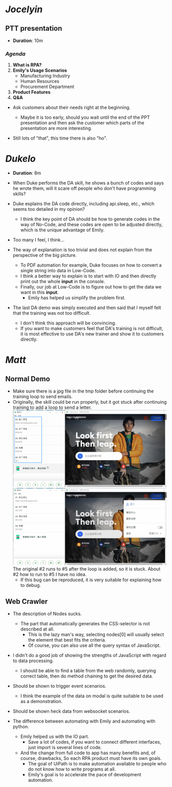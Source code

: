# **_Jocelyin_**

## **PTT presentation**

- **Duration**: 10m

### **_Agenda_**

1. **What is RPA?**
2. **Emily's Usage Scenarios**
   - Manufacturing Industry
   - Human Resources
   - Procurement Department
3. **Product Features**
4. **Q&A**

- Ask customers about their needs right at the beginning.

  - Maybe it is too early, should you wait until the end of the PPT presentation and then ask the customer which parts of the presentation are more interesting.

- Still lots of "that", this time there is also "ho".

# **_Dukelo_**

- **Duration**: 8m

- When Duke performs the DA skill, he shows a bunch of codes and says he wrote them, will it scare off people who don't have programming skills?
- Duke explains the DA code directly, including api.sleep, etc., which seems too detailed in my opinion?

  - I think the key point of DA should be how to generate codes in the way of No-Code, and these codes are open to be adjusted directly, which is the unique advantage of Emily.

- Too many I feel, I think...

- The way of explanation is too trivial and does not explain from the perspective of the big picture.

  - To PDF automation for example, Duke focuses on how to convert a single string into data in Low-Code.
  - I think a better way to explain is to start with IO and then directly print out the whole **input** in the console.
  - Finally, our job at Low-Code is to figure out how to get the data we want in this **input**.
    - Emily has helped us simplify the problem first.

- The last DA demo was simply executed and then said that I myself felt that the training was not too difficult.
  - I don't think this approach will be convincing.
  - If you want to make customers feel that DA's training is not difficult, it is most effective to use DA's new trainer and show it to customers directly.

# **_Matt_**

## **Normal Demo**

- Make sure there is a jpg file in the tmp folder before continuing the training loop to send emails.
- Originally, the skill could be run properly, but it got stuck after continuing training to add a loop to send a letter.
  ![alt before](pic/bandicam%202022-09-20%2014-55-37-880.jpg)
  ![alt after](pic/bandicam%202022-09-20%2014-56-09-006.jpg)
  The original #2 runs to #5 after the loop is added, so it is stuck. About #2 how to run to #5 I have no idea.
  - If this bug can be reproduced, it is very suitable for explaining how to debug.

## **Web Crawler**

- The description of Nodes sucks.

  - The part that automatically generates the CSS-selector is not described at all.
    - This is the lazy man's way, selecting nodes[0] will usually select the element that best fits the criteria.
    - Of course, you can also use all the query syntax of JavaScript.

- I didn't do a good job of showing the strengths of JavaScript with regard to data processing.

  - I should be able to find a table from the web randomly, querying correct table, then do method chaining to get the desired data.

- Should be shown to trigger event scenarios.

  - I think the example of the data on modal is quite suitable to be used as a demonstration.

- Should be shown heck data from websocket scenarios.

- The difference between automating with Emily and automating with python.
  - Emily helped us with the IO part.
    - Save a lot of codes, if you want to connect different interfaces, just import is several lines of code.
  - And the change from full code to app has many benefits and, of course, drawbacks, So each RPA product must have its own goals.
    - The goal of UiPath is to make automation available to people who do not know how to write programs at all.
    - Emily's goal is to accelerate the pace of development automation.
